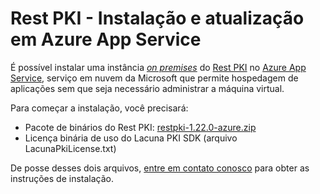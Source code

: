 ﻿# Rest PKI - Instalação e atualização em Azure App Service

É possível instalar uma instância [*on premises*](index.md) do [Rest PKI](../index.md) no [Azure App Service](https://azure.microsoft.com/pt-br/services/app-service/),
serviço em nuvem da Microsoft que permite hospedagem de aplicações sem que seja necessário administrar a máquina virtual.

Para começar a instalação, você precisará:

* Pacote de binários do Rest PKI: [restpki-1.22.0-azure.zip](https://cdn.lacunasoftware.com/restpki/restpki-1.22.0-azure.zip)
* Licença binária de uso do Lacuna PKI SDK (arquivo LacunaPkiLicense.txt)

De posse desses dois arquivos, [entre em contato conosco](https://www.lacunasoftware.com/pt/home/purchase) para obter as instruções de instalação.
